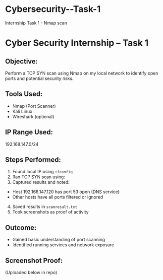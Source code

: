 # Cybersecurity--Task-1
Internship Task 1 - Nmap scan
# Cyber Security Internship – Task 1

## Objective:
Perform a TCP SYN scan using Nmap on my local network to identify open ports and potential security risks.

## Tools Used:
- Nmap (Port Scanner)
- Kali Linux
- Wireshark (optional)

## IP Range Used:
192.168.147.0/24

## Steps Performed:
1. Found local IP using `ifconfig`
2. Ran TCP SYN scan using:
3. Captured results and noted:
- Host 192.168.147.120 has port 53 open (DNS service)
- Other hosts have all ports filtered or ignored
4. Saved results in `scanresult.txt`
5. Took screenshots as proof of activity

## Outcome:
- Gained basic understanding of port scanning
- Identified running services and network exposure

## Screenshot Proof:
(Uploaded below in repo)
